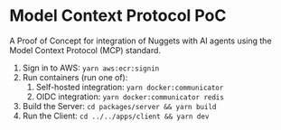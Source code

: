 # Model Context Protocol PoC

A Proof of Concept for integration of Nuggets with AI agents using the Model Context Protocol (MCP) standard.

1. Sign in to AWS: `yarn aws:ecr:signin`
2. Run containers (run one of):
   1. Self-hosted integration: `yarn docker:communicator`
   2. OIDC integration: `yarn docker:communicator redis`
3. Build the Server: `cd packages/server && yarn build`
4. Run the Client: `cd ../../apps/client && yarn dev`
